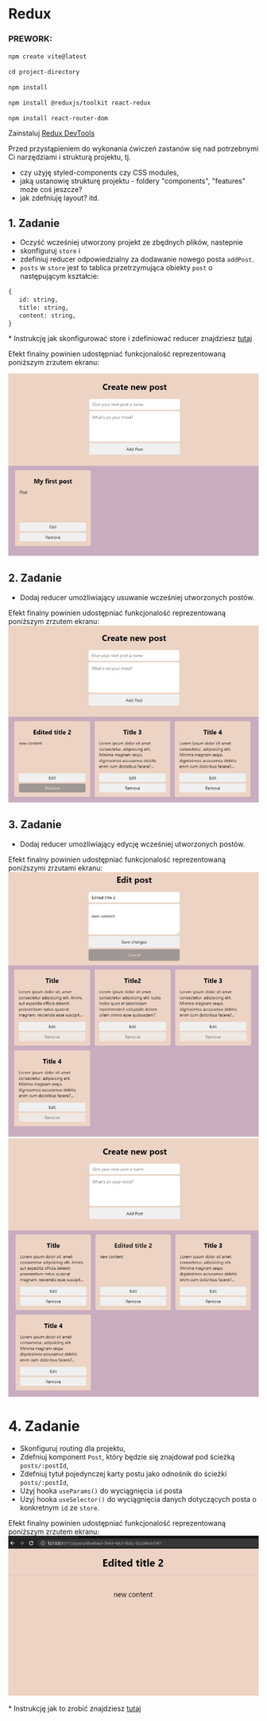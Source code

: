 # Redux

### PREWORK:
`npm create vite@latest`

`cd project-directory`

`npm install`

`npm install @reduxjs/toolkit react-redux`

`npm install react-router-dom`

Zainstaluj [Redux DevTools](https://chrome.google.com/webstore/detail/redux-devtools/lmhkpmbekcpmknklioeibfkpmmfibljd)

Przed przystąpieniem do wykonania ćwiczeń zastanów się nad potrzebnymi Ci narzędziami i strukturą projektu, tj.
- czy użyję styled-components czy CSS modules,
- jaką ustanowię strukturę projektu - foldery "components", "features" może coś jeszcze?
- jak zdefniuję layout?
itd.

## 1. Zadanie
- Oczyść wcześniej utworzony projekt ze zbędnych plików, nastepnie
- skonfiguruj `store` i 
- zdefiniuj reducer odpowiedzialny za dodawanie nowego posta `addPost`. 
- `posts` w `store` jest to tablica przetrzymująca obiekty `post` o następującym kształcie: 
```
{
   id: string,
   title: string,
   content: string,
}
```

\* Instrukcję jak skonfigurować store i zdefiniować reducer znajdziesz [tutaj](https://redux-toolkit.js.org/tutorials/quick-start)

Efekt finalny powinien udostępniać funkcjonalość reprezentowaną poniższym zrzutem ekranu:

![](./img/1.jpg)

## 2. Zadanie
- Dodaj reducer umożliwiający usuwanie wcześniej utworzonych postów.

Efekt finalny powinien udostępniać funkcjonalość reprezentowaną poniższym zrzutem ekranu:
![](./img/3.jpg)

## 3. Zadanie
- Dodaj reducer umożliwiający edycję wcześniej utworzonych postów.

Efekt finalny powinien udostępniać funkcjonalość reprezentowaną poniższymi zrzutami ekranu:
![](./img/4.jpg)
![](./img/5.jpg)

# 4. Zadanie
- Skonfiguruj routing dla projektu,
- Zdefniuj komponent `Post`, który będzie się znajdował pod ścieżką `posts/:postId`,
- Zdefniuj tytuł pojedynczej karty postu jako odnośnik do ścieżki `posts/:postId`,
- Użyj hooka `useParams()` do wyciągnięcia `id` posta 
- Uzyj hooka `useSelector()` do wyciągnięcia danych dotyczących posta o konkretnym `id` ze `store`.


Efekt finalny powinien udostępniać funkcjonalość reprezentowaną poniższym zrzutem ekranu:
![](./img/6.jpg)


\* Instrukcję jak to zrobić znajdziesz [tutaj](https://reactrouter.com/en/main/start/tutorial)